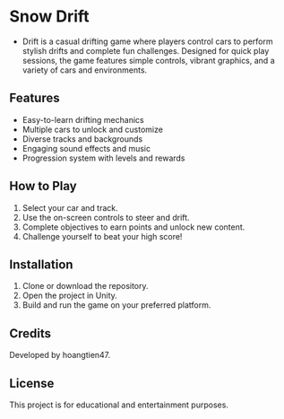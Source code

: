 # Snow Drift

- Drift is a casual drifting game where players control cars to perform stylish drifts and complete fun challenges. Designed for quick play sessions, the game features simple controls, vibrant graphics, and a variety of cars and environments.

## Features
- Easy-to-learn drifting mechanics
- Multiple cars to unlock and customize
- Diverse tracks and backgrounds
- Engaging sound effects and music
- Progression system with levels and rewards

## How to Play
1. Select your car and track.
2. Use the on-screen controls to steer and drift.
3. Complete objectives to earn points and unlock new content.
4. Challenge yourself to beat your high score!

## Installation
1. Clone or download the repository.
2. Open the project in Unity.
3. Build and run the game on your preferred platform.

## Credits
Developed by hoangtien47.

## License
This project is for educational and entertainment purposes.

